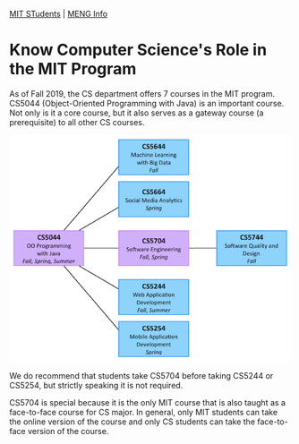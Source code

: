 [<i class="far fa-arrow-alt-circle-left"></i> MIT STudents](mit-students.html) | [MENG Info <i class="far fa-arrow-alt-circle-right"></i>](meng-info.html)

# Know Computer Science's Role in the MIT Program

As of Fall 2019, the CS department offers 7 courses in the MIT program. CS5044 (Object-Oriented Programming with Java) is an important course. Not only is it a core course, but it also serves as a gateway course (a prerequisite) to all other CS courses.

![CS MIT course dependencies](../assets/images/cs-dependencies-3.jpeg)

We do recommend that students take CS5704 before taking CS5244 or CS5254, but strictly speaking it is not required.

CS5704 is special because it is the only MIT course that is also taught as a face-to-face course for CS major. In general, only MIT students can take the online version of the course and only CS students can take the face-to-face version of the course.
